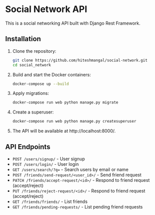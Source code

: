 # Social Network API

This is a social networking API built with Django Rest Framework.

## Installation

1. Clone the repository:

    ```sh
    git clone https://github.com/hiteshmangal/social-network.git
    cd social_network
    ```


2. Build and start the Docker containers:

    ```sh
    docker-compose up --build
    ```

3. Apply migrations:

    ```sh
    docker-compose run web python manage.py migrate
    ```

4. Create a superuser:

    ```sh
    docker-compose run web python manage.py createsuperuser
    ```

5. The API will be available at http://localhost:8000/.

## API Endpoints

- `POST /users/signup/` - User signup
- `POST /users/login/` - User login
- `GET /users/search/?q=` - Search users by email or name
- `POST /friends/send-request/<user_id>/` - Send friend request
- `PATCH /friends/accept-request/<id>/` - Respond to friend request (accept/reject)
- `PUT /friends/reject-request/<id>/` - Respond to friend request (accept/reject)
- `GET /friends/friends/` - List friends
- `GET /friends/pending-requests/` - List pending friend requests


